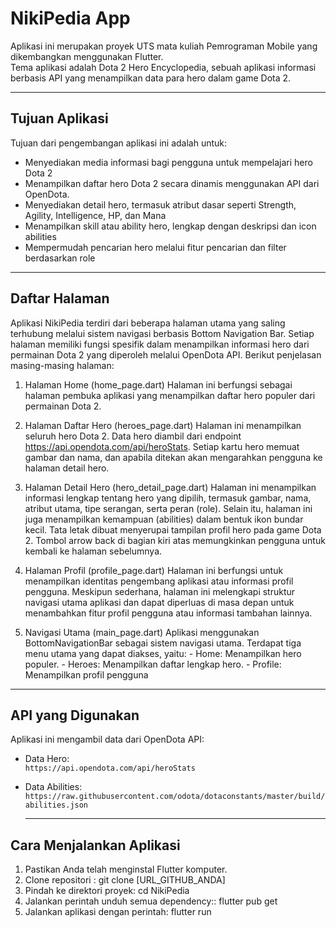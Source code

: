 # NikiPedia App
Aplikasi ini merupakan proyek UTS mata kuliah Pemrograman Mobile yang dikembangkan menggunakan Flutter.  
Tema aplikasi adalah Dota 2 Hero Encyclopedia, sebuah aplikasi informasi berbasis API yang menampilkan data para hero dalam game Dota 2.

---

## Tujuan Aplikasi
Tujuan dari pengembangan aplikasi ini adalah untuk:
- Menyediakan media informasi bagi pengguna untuk mempelajari hero Dota 2
- Menampilkan daftar hero Dota 2 secara dinamis menggunakan API dari OpenDota.
- Menyediakan detail hero, termasuk atribut dasar seperti Strength, Agility, Intelligence, HP, dan Mana
- Menampilkan skill atau ability hero, lengkap dengan deskripsi dan icon abilities
- Mempermudah pencarian hero melalui fitur pencarian dan filter berdasarkan role
---

## Daftar Halaman
Aplikasi NikiPedia terdiri dari beberapa halaman utama yang saling terhubung melalui sistem navigasi berbasis Bottom Navigation Bar. Setiap halaman memiliki fungsi spesifik dalam menampilkan informasi hero dari permainan Dota 2 yang diperoleh melalui OpenDota API. Berikut penjelasan masing-masing halaman:
  1. Halaman Home (home_page.dart)
     Halaman ini berfungsi sebagai halaman pembuka aplikasi yang menampilkan daftar hero populer dari permainan Dota 2.

  2. Halaman Daftar Hero (heroes_page.dart)
    Halaman ini menampilkan seluruh hero Dota 2. Data hero diambil dari endpoint https://api.opendota.com/api/heroStats. Setiap kartu hero memuat gambar dan nama, dan apabila ditekan akan mengarahkan pengguna ke halaman detail hero. 

  3. Halaman Detail Hero (hero_detail_page.dart)
    Halaman ini menampilkan informasi lengkap tentang hero yang dipilih, termasuk gambar, nama, atribut utama, tipe serangan, serta peran (role). Selain itu, halaman ini juga menampilkan kemampuan (abilities) dalam bentuk ikon bundar kecil. Tata letak dibuat       menyerupai tampilan profil hero pada game Dota 2. Tombol arrow back di bagian kiri atas memungkinkan pengguna untuk kembali ke halaman sebelumnya.

  4. Halaman Profil (profile_page.dart)
    Halaman ini berfungsi untuk menampilkan identitas pengembang aplikasi atau informasi profil pengguna. Meskipun sederhana, halaman ini melengkapi struktur navigasi utama aplikasi dan dapat diperluas di masa depan untuk menambahkan fitur profil pengguna atau     informasi tambahan lainnya.

  5. Navigasi Utama (main_page.dart)
  Aplikasi menggunakan BottomNavigationBar sebagai sistem navigasi utama. Terdapat tiga menu utama yang dapat diakses, yaitu:
    - Home: Menampilkan hero populer.
    - Heroes: Menampilkan daftar lengkap hero.
    - Profile: Menampilkan profil pengguna
  ---

 ## API yang Digunakan
Aplikasi ini mengambil data dari OpenDota API:
- Data Hero:  
  `https://api.opendota.com/api/heroStats`  
- Data Abilities:  
  `https://raw.githubusercontent.com/odota/dotaconstants/master/build/abilities.json`

    ---
 
## Cara Menjalankan Aplikasi
1. Pastikan Anda telah menginstal Flutter komputer.
2. Clone repositori : git clone [URL_GITHUB_ANDA]
3. Pindah ke direktori proyek: cd NikiPedia
4. Jalankan perintah unduh semua dependency:: flutter pub get
6. Jalankan aplikasi dengan perintah: flutter run

